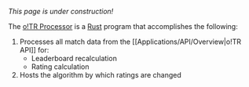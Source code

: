 *This page is under construction!*

The [o!TR Processor](https://github.com/osu-tournament-rating/otr-processor) is a [Rust](https://www.rust-lang.org/) program that accomplishes the following:

1. Processes all match data from the [[Applications/API/Overview|o!TR API]] for:
    * Leaderboard recalculation
    * Rating calculation
2. Hosts the algorithm by which ratings are changed

